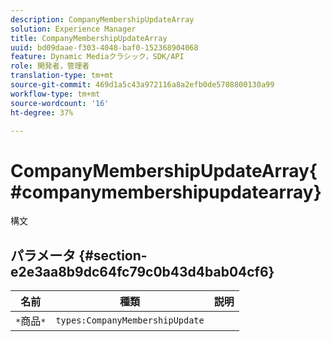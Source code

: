 ```yaml
---
description: CompanyMembershipUpdateArray
solution: Experience Manager
title: CompanyMembershipUpdateArray
uuid: bd09daae-f303-4048-baf0-152368904068
feature: Dynamic Mediaクラシック，SDK/API
role: 開発者，管理者
translation-type: tm+mt
source-git-commit: 469d1a5c43a972116a8a2efb0de5708800130a99
workflow-type: tm+mt
source-wordcount: '16'
ht-degree: 37%

---
```



# CompanyMembershipUpdateArray{#companymembershipupdatearray}

構文

## パラメータ {#section-e2e3aa8b9dc64fc79c0b43d4bab04cf6}

| 名前 | 種類 | 説明 |
|---|---|---|
| `*`商品`*` | `types:CompanyMembershipUpdate` |  |

